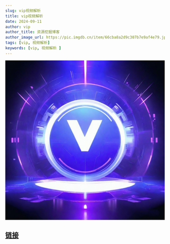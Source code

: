 ```yaml
---
slug: vip视频解析
title: vip视频解析
date: 2024-09-11
author: vip
author_title: 资源挖掘博客
author_image_url: https://pic.imgdb.cn/item/66cba8a2d9c307b7e9af4e79.jpg
tags: [vip, 视频解析]
keywords: [vip, 视频解析 ]
---
```

![](./img/vip.jpg)


## [链接](https://vip-phi.vercel.app/)











